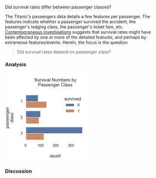 ﻿
Did survival rates differ between passenger classes?

The Titanic's passengers data details a few features per passenger.  The features indicate whether a passenger survived the accident, the passenger's lodging 
class, the passenger's ticket fare, etc.  [Contemporaneous investigations](https://www.britannica.com/topic/Titanic) suggests that survival rates might 
have been affected by one or more of the detailed features, and perhaps by extraneous features/events.  Herein, the focus is the question

> Did survival rates depend on passenger class?

### Analysis

<img src="../../notebooks/titanic/by_class.png" style="100%">



### Discussion
